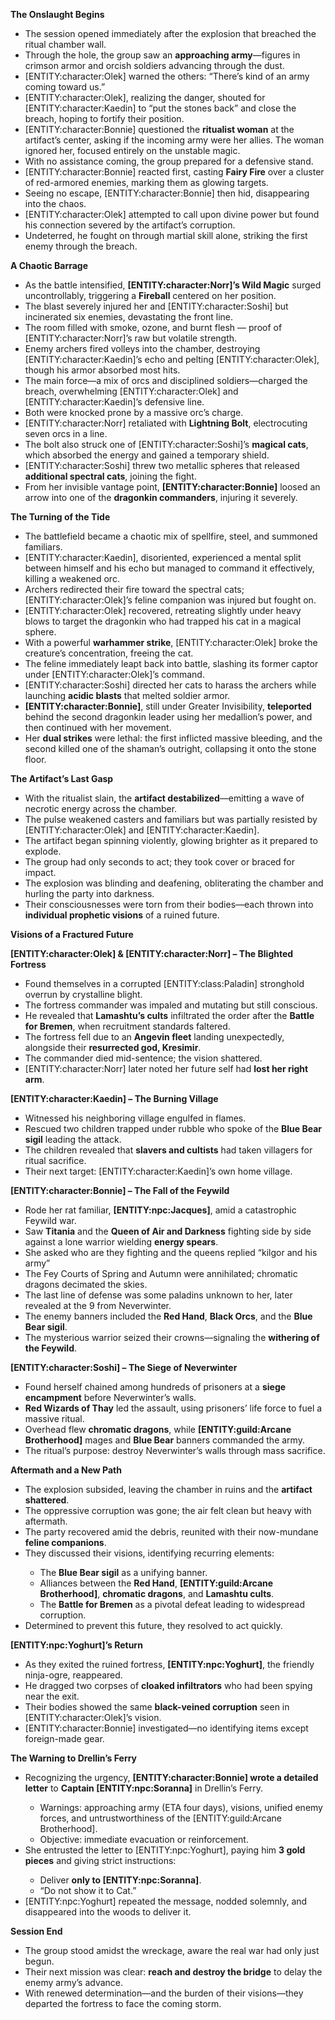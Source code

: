 <p><strong>The Onslaught Begins</strong></p>
<ul>
<li>The session opened immediately after the explosion that breached the ritual chamber wall.</li>
<li>Through the hole, the group saw an <strong>approaching army</strong>&mdash;figures in crimson armor and orcish soldiers advancing through the dust.</li>
<li>[ENTITY:character:Olek] warned the others: &ldquo;There&rsquo;s kind of an army coming toward us.&rdquo;</li>
<li>[ENTITY:character:Olek], realizing the danger, shouted for [ENTITY:character:Kaedin] to &ldquo;put the stones back&rdquo; and close the breach, hoping to fortify their position.</li>
<li>[ENTITY:character:Bonnie] questioned the <strong>ritualist woman</strong> at the artifact&rsquo;s center, asking if the incoming army were her allies. The woman ignored her, focused entirely on the unstable magic.</li>
<li>With no assistance coming, the group prepared for a defensive stand.</li>
<li>[ENTITY:character:Bonnie] reacted first, casting <strong>Fairy Fire</strong> over a cluster of red-armored enemies, marking them as glowing targets.</li>
<li>Seeing no escape, [ENTITY:character:Bonnie] then hid, disappearing into the chaos.</li>
<li>[ENTITY:character:Olek] attempted to call upon divine power but found his connection severed by the artifact&rsquo;s corruption.</li>
<li>Undeterred, he fought on through martial skill alone, striking the first enemy through the breach.</li>
</ul>
<p><strong>A Chaotic Barrage</strong></p>
<ul>
<li>As the battle intensified, <strong>[ENTITY:character:Norr]&rsquo;s Wild Magic</strong> surged uncontrollably, triggering a <strong>Fireball</strong> centered on her position.</li>
<li>The blast severely injured her and [ENTITY:character:Soshi] but incinerated six enemies, devastating the front line.</li>
<li>The room filled with smoke, ozone, and burnt flesh &mdash; proof of [ENTITY:character:Norr]&rsquo;s raw but volatile strength.</li>
<li>Enemy archers fired volleys into the chamber, destroying [ENTITY:character:Kaedin]&rsquo;s echo and pelting [ENTITY:character:Olek], though his armor absorbed most hits.</li>
<li>The main force&mdash;a mix of orcs and disciplined soldiers&mdash;charged the breach, overwhelming [ENTITY:character:Olek] and [ENTITY:character:Kaedin]&rsquo;s defensive line.</li>
<li>Both were knocked prone by a massive orc&rsquo;s charge.</li>
<li>[ENTITY:character:Norr] retaliated with <strong>Lightning Bolt</strong>, electrocuting seven orcs in a line.</li>
<li>The bolt also struck one of [ENTITY:character:Soshi]&rsquo;s <strong>magical cats</strong>, which absorbed the energy and gained a temporary shield.</li>
<li>[ENTITY:character:Soshi] threw two metallic spheres that released <strong>additional spectral cats</strong>, joining the fight.</li>
<li>From her invisible vantage point, <strong>[ENTITY:character:Bonnie]</strong> loosed an arrow into one of the <strong>dragonkin commanders</strong>, injuring it severely.</li>
</ul>
<p><strong>The Turning of the Tide</strong></p>
<ul>
<li>The battlefield became a chaotic mix of spellfire, steel, and summoned familiars.</li>
<li>[ENTITY:character:Kaedin], disoriented, experienced a mental split between himself and his echo but managed to command it effectively, killing a weakened orc.</li>
<li>Archers redirected their fire toward the spectral cats; [ENTITY:character:Olek]&rsquo;s feline companion was injured but fought on.</li>
<li>[ENTITY:character:Olek] recovered, retreating slightly under heavy blows to target the dragonkin who had trapped his cat in a magical sphere.</li>
<li>With a powerful <strong>warhammer strike</strong>, [ENTITY:character:Olek] broke the creature&rsquo;s concentration, freeing the cat.</li>
<li>The feline immediately leapt back into battle, slashing its former captor under [ENTITY:character:Olek]&rsquo;s command.</li>
<li>[ENTITY:character:Soshi] directed her cats to harass the archers while launching <strong>acidic blasts</strong> that melted soldier armor.</li>
<li><strong>[ENTITY:character:Bonnie]</strong>, still under Greater Invisibility, <strong>teleported</strong> behind the second dragonkin leader using her medallion&rsquo;s power, and then continued with her movement.</li>
<li>Her <strong>dual strikes</strong> were lethal: the first inflicted massive bleeding, and the second killed one of the shaman&rsquo;s outright, collapsing it onto the stone floor.</li>
</ul>
<p><strong>The Artifact&rsquo;s Last Gasp</strong></p>
<ul>
<li>With the ritualist slain, the <strong>artifact destabilized</strong>&mdash;emitting a wave of necrotic energy across the chamber.</li>
<li>The pulse weakened casters and familiars but was partially resisted by [ENTITY:character:Olek] and [ENTITY:character:Kaedin].</li>
<li>The artifact began spinning violently, glowing brighter as it prepared to explode.</li>
<li>The group had only seconds to act; they took cover or braced for impact.</li>
<li>The explosion was blinding and deafening, obliterating the chamber and hurling the party into darkness.</li>
<li>Their consciousnesses were torn from their bodies&mdash;each thrown into <strong>individual prophetic visions</strong> of a ruined future.</li>
</ul>
<p><strong>Visions of a Fractured Future</strong></p>
<p><strong>[ENTITY:character:Olek] &amp; [ENTITY:character:Norr] &ndash; The Blighted Fortress</strong></p>
<ul>
<li>Found themselves in a corrupted [ENTITY:class:Paladin] stronghold overrun by crystalline blight.</li>
<li>The fortress commander was impaled and mutating but still conscious.</li>
<li>He revealed that <strong>Lamashtu&rsquo;s cults</strong> infiltrated the order after the <strong>Battle for Bremen</strong>, when recruitment standards faltered.</li>
<li>The fortress fell due to an <strong>Angevin fleet</strong> landing unexpectedly, alongside their <strong>resurrected god, Kresimir</strong>.</li>
<li>The commander died mid-sentence; the vision shattered.</li>
<li>[ENTITY:character:Norr] later noted her future self had <strong>lost her right arm</strong>.</li>
</ul>
<p><strong>[ENTITY:character:Kaedin] &ndash; The Burning Village</strong></p>
<ul>
<li>Witnessed his neighboring village engulfed in flames.</li>
<li>Rescued two children trapped under rubble who spoke of the <strong>Blue Bear sigil</strong> leading the attack.</li>
<li>The children revealed that <strong>slavers and cultists</strong> had taken villagers for ritual sacrifice.</li>
<li>Their next target: [ENTITY:character:Kaedin]&rsquo;s own home village.</li>
</ul>
<p><strong>[ENTITY:character:Bonnie] &ndash; The Fall of the Feywild</strong></p>
<ul>
<li>Rode her rat familiar, <strong>[ENTITY:npc:Jacques]</strong>, amid a catastrophic Feywild war.</li>
<li>Saw <strong>Titania</strong> and the <strong>Queen of Air and Darkness</strong> fighting side by side against a lone warrior wielding <strong>energy spears</strong>.</li>
<li>She asked who are they fighting and the queens replied &ldquo;kilgor and his army&rdquo;</li>
<li>The Fey Courts of Spring and Autumn were annihilated; chromatic dragons decimated the skies.</li>
<li>The last line of defense was some paladins unknown to her, later revealed at the 9 from Neverwinter.</li>
<li>The enemy banners included the <strong>Red Hand</strong>, <strong>Black Orcs</strong>, and the <strong>Blue Bear sigil</strong>.</li>
<li>The mysterious warrior seized their crowns&mdash;signaling the <strong>withering of the Feywild</strong>.</li>
</ul>
<p><strong>[ENTITY:character:Soshi] &ndash; The Siege of Neverwinter</strong></p>
<ul>
<li>Found herself chained among hundreds of prisoners at a <strong>siege encampment</strong> before Neverwinter&rsquo;s walls.</li>
<li><strong>Red Wizards of Thay</strong> led the assault, using prisoners&rsquo; life force to fuel a massive ritual.</li>
<li>Overhead flew <strong>chromatic dragons</strong>, while <strong>[ENTITY:guild:Arcane Brotherhood]</strong> mages and <strong>Blue Bear</strong> banners commanded the army.</li>
<li>The ritual&rsquo;s purpose: destroy Neverwinter&rsquo;s walls through mass sacrifice.</li>
</ul>
<p><strong>Aftermath and a New Path</strong></p>
<ul>
<li>The explosion subsided, leaving the chamber in ruins and the <strong>artifact shattered</strong>.</li>
<li>The oppressive corruption was gone; the air felt clean but heavy with aftermath.</li>
<li>The party recovered amid the debris, reunited with their now-mundane <strong>feline companions</strong>.</li>
<li>They discussed their visions, identifying recurring elements:</li>
<ul>
<li>The <strong>Blue Bear sigil</strong> as a unifying banner.</li>
<li>Alliances between the <strong>Red Hand</strong>, <strong>[ENTITY:guild:Arcane Brotherhood]</strong>, <strong>chromatic dragons</strong>, and <strong>Lamashtu cults</strong>.</li>
<li>The <strong>Battle for Bremen</strong> as a pivotal defeat leading to widespread corruption.</li>
</ul>
<li>Determined to prevent this future, they resolved to act quickly.</li>
</ul>
<p><strong>[ENTITY:npc:Yoghurt]&rsquo;s Return</strong></p>
<ul>
<li>As they exited the ruined fortress, <strong>[ENTITY:npc:Yoghurt]</strong>, the friendly ninja-ogre, reappeared.</li>
<li>He dragged two corpses of <strong>cloaked infiltrators</strong> who had been spying near the exit.</li>
<li>Their bodies showed the same <strong>black-veined corruption</strong> seen in [ENTITY:character:Olek]&rsquo;s vision.</li>
<li>[ENTITY:character:Bonnie] investigated&mdash;no identifying items except foreign-made gear.</li>
</ul>
<p><strong>The Warning to Drellin&rsquo;s Ferry</strong></p>
<ul>
<li>Recognizing the urgency, <strong>[ENTITY:character:Bonnie] wrote a detailed letter</strong> to <strong>Captain [ENTITY:npc:Soranna]</strong> in Drellin&rsquo;s Ferry.</li>
<ul>
<li>Warnings: approaching army (ETA four days), visions, unified enemy forces, and untrustworthiness of the [ENTITY:guild:Arcane Brotherhood].</li>
<li>Objective: immediate evacuation or reinforcement.</li>
</ul>
<li>She entrusted the letter to [ENTITY:npc:Yoghurt], paying him <strong>3 gold pieces</strong> and giving strict instructions:</li>
<ul>
<li>Deliver <strong>only to [ENTITY:npc:Soranna]</strong>.</li>
<li>&ldquo;Do not show it to Cat.&rdquo;</li>
</ul>
<li>[ENTITY:npc:Yoghurt] repeated the message, nodded solemnly, and disappeared into the woods to deliver it.</li>
</ul>
<p><strong>Session End</strong></p>
<ul>
<li>The group stood amidst the wreckage, aware the real war had only just begun.</li>
<li>Their next mission was clear: <strong>reach and destroy the bridge</strong> to delay the enemy army&rsquo;s advance.</li>
<li>With renewed determination&mdash;and the burden of their visions&mdash;they departed the fortress to face the coming storm.</li>
</ul>
